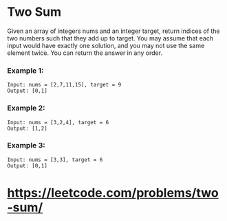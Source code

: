 # Two Sum

Given an array of integers nums and an integer target, return indices of the two numbers such that they add up to target.
You may assume that each input would have exactly one solution, and you may not use the same element twice.
You can return the answer in any order.

### Example 1:
    Input: nums = [2,7,11,15], target = 9
    Output: [0,1]

### Example 2:
    Input: nums = [3,2,4], target = 6
    Output: [1,2]

### Example 3:
    Input: nums = [3,3], target = 6
    Output: [0,1]

# https://leetcode.com/problems/two-sum/